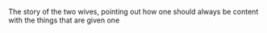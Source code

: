 The story of the two wives, pointing out how one should always be content with the things that are given one
